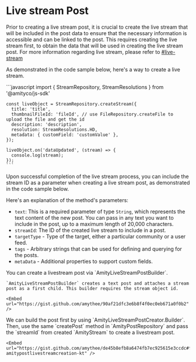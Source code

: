 # Live stream Post

Prior to creating a live stream post, it is crucial to create the live stream that will be included in the post data to ensure that the necessary information is accessible and can be linked to the post. This requires creating the live stream first, to obtain the data that will be used in creating the live stream post. For more information regarding live stream, please refer to [#live-stream](../../../video/#live-stream "mention")

As demonstrated in the code sample below, here's a way to create a live stream.

<Tabs>
  <Tab title="iOS">
    <Embed url="https://gist.github.com/amythee/fc657685956965e872d08a6d48d799bf#file-create_stream_repository-swift" />
    <Embed url="https://gist.github.com/amythee/ea7b8fbe83278d895f339fd2ea7282e8" />
  </Tab>
  <Tab title="Android">
    <Embed url="https://gist.github.com/amythee/777a6a7dfce5844878d78b6e10f4ae90#file-amitypostlivestreamupload-kt" />
    <Embed url="https://gist.github.com/amythee/ead4e7b79fd5fe925e8b8f2929e50004" />
  </Tab>
  <Tab title="JavaScript">
    ```javascript
    import { StreamRepository, StreamResolutions } from '@amityco/js-sdk'

    const liveObject = StreamRepository.createStream({
      title: 'title',
      thumbnailFileId: 'fileId', // use FileRepository.createFile to upload the file and get the id
      description: 'description',
      resolution: StreamResolutions.HD,
      metadata: { customField: 'customValue' },
    });

    liveObject.on('dataUpdated', (stream) => {
      console.log(stream);
    });
    ```
  </Tab>
  <Tab title="TypeScript">
    <Embed url="https://gist.github.com/amythee/75cdb3d62f3d3bb986a66eeb83b9de8e#file-createstream-ts" />
  </Tab>
</Tabs>

Upon successful completion of the live stream process, you can include the stream ID as a parameter when creating a live stream post, as demonstrated in the code sample below.

Here's an explanation of the method's parameters:

* `text`: This is a required parameter of type `String`, which represents the text content of the new post. You can pass in any text you want to include in the post, up to a maximum length of 20,000 characters.
* `streamId`: The ID of the created live stream to include in a post.
* `targetType` - Type of the target, either a particular community or a user feed.
* `tags` - Arbitrary strings that can be used for defining and querying for the posts.
* `metaData` - Additional properties to support custom fields.

<Tabs>
  <Tab title="iOS">
    You can create a livestream post via `AmityLiveStreamPostBuilder`.

    `AmityLiveStreamPostBuilder` creates a text post and attaches a stream post as a first child. This builder requires the stream object id.

    <Embed url="https://gist.github.com/amythee/90af21dfc3e6b8f4f0ec0eb671a0f0b2" />
  </Tab>
  <Tab title="Android">
    We can build the post first by using `AmityLiveStreamPostCreator.Builder`. Then, use the same `createPost` method in `AmityPostRepository` and pass the `streamId` from created `AmityStream` to create a livestream post.

    <Embed url="https://gist.github.com/amythee/de45b8efb8a6474fb7ec925615e3ccdc#file-amitypostlivestreamcreation-kt" />
  </Tab>
  <Tab title="JavaScript">
    <Embed url="https://gist.github.com/amythee/3c49499659ff169675c07dc1c418440e#file-createlivestreampost-js" />
  </Tab>
  <Tab title="TypeScript">
    <Embed url="https://gist.github.com/801819c5c196ef72af39a02d7241a4bf" />
  </Tab>
</Tabs>